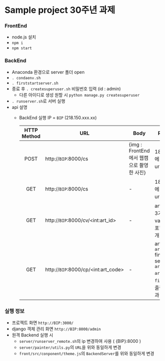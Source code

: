 # Sample project 30주년 과제

### FrontEnd
- node.js 설치
- ```npm i```
- ```npm start```

### BackEnd
- Anaconda 환경으로 server 폴더 open
- ```. condaenv.sh```
- ```. firststartserver.sh```
- 종료 후 ```. createsuperuser.sh``` 비밀번호 입력 (id : admin)
    - 다른 아이디로 생성 원할 시 ```python manage.py createsuperuser```
- ```. runserver.sh```로 서버 실행
- api 설명
    - BackEnd 실행 IP = ```BIP``` (218.150.xxx.xx)
    
        | HTTP Method | URL                                     | Body                                    | Response          |
        |:-----------:|-----------------------------------------|-----------------------------------------|-------------------|
        | POST        | http://```BIP```:8000/cs                | {img : FrontEnd에서 웹캠으로 촬영한 사진} | 18개의 작품에 대한 결과 url 리스트 |
        | GET         | http://```BIP```:8000/cs                | - | 18개의 작품에 대한 결과 url 리스트 |
        | GET         | http://```BIP```:8000/cv/\<int:art_id\> | - | art_id에 대한 3가지 variation을 포함한 결과 4개 url 리스트 |
        | GET         | http://```BIP```:8000/cp/\<int:art_code\> | - | art_id : ```art_code//10```<br>final selected art : ```art_code%10``` <br>  ```art_id```와 ```final```에 대한 출력물 변환 결과 url |

### 실행 정보
- 프로젝트 화면 ```http://BIP:3000/``` 
- django 객체 관리 화면 ```http://BIP:8000/admin```
- 원격 Backend 실행 시
    - ```server/runserver_remote.sh```의 ip 변경하여 사용 ( {BIP}:8000 )
    - ```server/painter/utils.py```의 ```URL```을 위와 동일하게 변경
    - ```front/src/conponent/theme.js```의 ```BackendServer```를 위와 동일하게 변경
